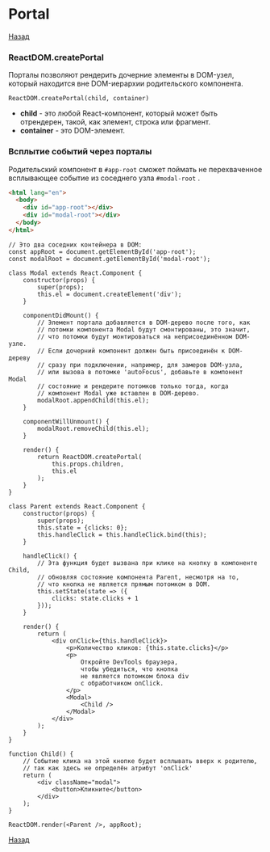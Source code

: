 # Portal

[Назад][back]

### ReactDOM.createPortal

Порталы позволяют рендерить дочерние элементы в DOM-узел, который находится вне DOM-иерархии родительского компонента.

```react
ReactDOM.createPortal(child, container)
```

- **child** - это любой React-компонент, который может быть отрендерен, такой, как элемент, строка или фрагмент.
- **container** - это DOM-элемент.

### Всплытие событий через порталы

Родительский компонент в `#app-root` сможет поймать не перехваченное всплывающее событие из соседнего узла `#modal-root`
.

```html
<html lang="en">
  <body>
    <div id="app-root"></div>
    <div id="modal-root"></div>
  </body>
</html>
```

```react
// Это два соседних контейнера в DOM:
const appRoot = document.getElementById('app-root');
const modalRoot = document.getElementById('modal-root');

class Modal extends React.Component {
    constructor(props) {
        super(props);
        this.el = document.createElement('div');
    }

    componentDidMount() {
        // Элемент портала добавляется в DOM-дерево после того, как
        // потомки компонента Modal будут смонтированы, это значит,
        // что потомки будут монтироваться на неприсоединённом DOM-узле.
        // Если дочерний компонент должен быть присоединён к DOM-дереву
        // сразу при подключении, например, для замеров DOM-узла,
        // или вызова в потомке 'autoFocus', добавьте в компонент Modal
        // состояние и рендерите потомков только тогда, когда
        // компонент Modal уже вставлен в DOM-дерево.
        modalRoot.appendChild(this.el);
    }

    componentWillUnmount() {
        modalRoot.removeChild(this.el);
    }

    render() {
        return ReactDOM.createPortal(
            this.props.children,
            this.el
        );
    }
}
```

```react
class Parent extends React.Component {
    constructor(props) {
        super(props);
        this.state = {clicks: 0};
        this.handleClick = this.handleClick.bind(this);
    }

    handleClick() {
        // Эта функция будет вызвана при клике на кнопку в компоненте Child,
        // обновляя состояние компонента Parent, несмотря на то,
        // что кнопка не является прямым потомком в DOM.
        this.setState(state => ({
            clicks: state.clicks + 1
        }));
    }

    render() {
        return (
            <div onClick={this.handleClick}>
                <p>Количество кликов: {this.state.clicks}</p>
                <p>
                    Откройте DevTools браузера,
                    чтобы убедиться, что кнопка
                    не является потомком блока div
                    c обработчиком onClick.
                </p>
                <Modal>
                    <Child />
                </Modal>
            </div>
        );
    }
}

function Child() {
    // Событие клика на этой кнопке будет всплывать вверх к родителю,
    // так как здесь не определён атрибут 'onClick'
    return (
        <div className="modal">
            <button>Кликните</button>
        </div>
    );
}

ReactDOM.render(<Parent />, appRoot);
```

[Назад][back]

[back]: <.> "Назад к оглавлению"